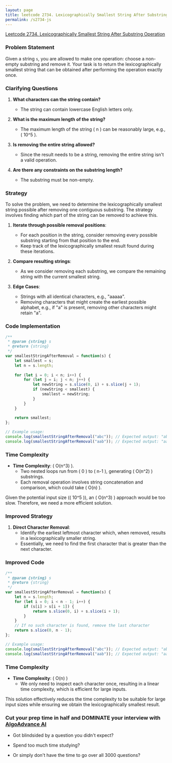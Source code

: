 ```yaml
---
layout: page
title: leetcode 2734. Lexicographically Smallest String After Substring Operation
permalink: /s2734-js
---
```

[Leetcode 2734. Lexicographically Smallest String After Substring Operation](https://algoadvance.github.io/algoadvance/l2734)
### Problem Statement

Given a string `s`, you are allowed to make one operation: choose a non-empty substring and remove it. Your task is to return the lexicographically smallest string that can be obtained after performing the operation exactly once.

### Clarifying Questions
1. **What characters can the string contain?**
   - The string can contain lowercase English letters only.

2. **What is the maximum length of the string?**
   - The maximum length of the string \( n \) can be reasonably large, e.g., \( 10^5 \).

3. **Is removing the entire string allowed?**
   - Since the result needs to be a string, removing the entire string isn't a valid operation.

4. **Are there any constraints on the substring length?**
   - The substring must be non-empty.

### Strategy
To solve the problem, we need to determine the lexicographically smallest string possible after removing one contiguous substring. The strategy involves finding which part of the string can be removed to achieve this.

1. **Iterate through possible removal positions**:
   - For each position in the string, consider removing every possible substring starting from that position to the end.
   - Keep track of the lexicographically smallest result found during these iterations.

2. **Compare resulting strings**:
   - As we consider removing each substring, we compare the remaining string with the current smallest string.

3. **Edge Cases**:
   - Strings with all identical characters, e.g., "aaaaa".
   - Removing characters that might create the earliest possible alphabet, e.g., if "a" is present, removing other characters might retain "a".

### Code Implementation
```javascript
/**
 * @param {string} s
 * @return {string}
 */
var smallestStringAfterRemoval = function(s) {
    let smallest = s;
    let n = s.length;
    
    for (let i = 0; i < n; i++) {
        for (let j = i; j < n; j++) {
            let newString = s.slice(0, i) + s.slice(j + 1);
            if (newString < smallest) {
                smallest = newString;
            }
        }
    }
    
    return smallest;
};

// Example usage:
console.log(smallestStringAfterRemoval("abc")); // Expected output: "ab" (Remove "c")
console.log(smallestStringAfterRemoval("aab")); // Expected output: "aa" (Remove "b")
```
### Time Complexity
- **Time Complexity**: \( O(n^3) \).
  - Two nested loops run from \( 0 \) to \( n-1 \), generating \( O(n^2) \) substrings.
  - Each removal operation involves string concatenation and comparison, which could take \( O(n) \).

Given the potential input size (\( 10^5 \)), an \( O(n^3) \) approach would be too slow. Therefore, we need a more efficient solution.

### Improved Strategy

1. **Direct Character Removal**:
   - Identify the earliest leftmost character which, when removed, results in a lexicographically smaller string.
   - Essentially, we need to find the first character that is greater than the next character.

### Improved Code
```javascript
/**
 * @param {string} s
 * @return {string}
 */
var smallestStringAfterRemoval = function(s) {
    let n = s.length;
    for (let i = 0; i < n - 1; i++) {
        if (s[i] > s[i + 1]) {
            return s.slice(0, i) + s.slice(i + 1);
        }
    }
    // If no such character is found, remove the last character
    return s.slice(0, n - 1);
};

// Example usage:
console.log(smallestStringAfterRemoval("abc")); // Expected output: "ab" (Remove "c")
console.log(smallestStringAfterRemoval("aab")); // Expected output: "aa" (Remove "b")
```

### Time Complexity
- **Time Complexity**: \( O(n) \)
  - We only need to inspect each character once, resulting in a linear time complexity, which is efficient for large inputs.

This solution effectively reduces the time complexity to be suitable for large input sizes while ensuring we obtain the lexicographically smallest result.


### Cut your prep time in half and DOMINATE your interview with [AlgoAdvance AI](https://algoAdvance.com)

- Got blindsided by a question you didn't expect?

- Spend too much time studying?

- Or simply don't have the time to go over all 3000 questions?

